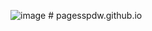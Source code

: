 
![image](https://github.com/dinaamlll/UCP-1/assets/127063272/18c19969-b3fe-4d83-9f62-c1b9fe36612a)
#   p a g e s s p d w . g i t h u b . i o  
 